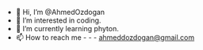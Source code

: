 - 👋 Hi, I’m @AhmedOzdogan
- 👀 I’m interested in coding.
- 🌱 I’m currently learning phyton.
- 📫 How to reach me  - - - ahmeddozdogan@gmail.com

<!---
AhmedOzdogan/AhmedOzdogan is a ✨ special ✨ repository because its `README.md` (this file) appears on your GitHub profile.
You can click the Preview link to take a look at your changes.
--->
